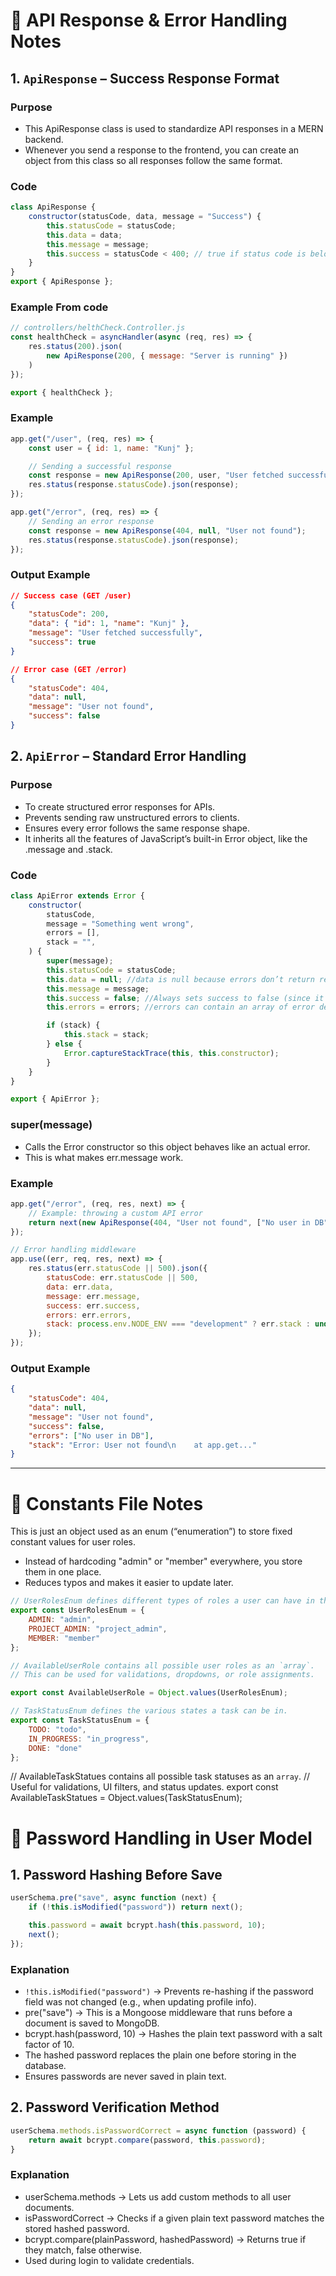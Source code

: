 # 📌 API Response & Error Handling Notes

##  1. `ApiResponse` – Success Response Format

### Purpose
- This ApiResponse class is used to standardize API responses in a MERN backend.
- Whenever you send a response to the frontend, you can create an object from this class so all responses follow the same format.

### Code
```javascript
class ApiResponse {
    constructor(statusCode, data, message = "Success") {
        this.statusCode = statusCode;
        this.data = data;
        this.message = message;
        this.success = statusCode < 400; // true if status code is below 400
    }
}
export { ApiResponse };

```

### Example From code


```javascript
// controllers/helthCheck.Controller.js
const healthCheck = asyncHandler(async (req, res) => {
    res.status(200).json(
        new ApiResponse(200, { message: "Server is running" })
    )
});

export { healthCheck };

```



### Example

```javascript
app.get("/user", (req, res) => {
    const user = { id: 1, name: "Kunj" };

    // Sending a successful response
    const response = new ApiResponse(200, user, "User fetched successfully");
    res.status(response.statusCode).json(response);
});

app.get("/error", (req, res) => {
    // Sending an error response
    const response = new ApiResponse(404, null, "User not found");
    res.status(response.statusCode).json(response);
});

```
### Output Example

```json
// Success case (GET /user)
{
    "statusCode": 200,
    "data": { "id": 1, "name": "Kunj" },
    "message": "User fetched successfully",
    "success": true
}
```

```json
// Error case (GET /error)
{
    "statusCode": 404,
    "data": null,
    "message": "User not found",
    "success": false
}
```



## 2. `ApiError` – Standard Error Handling

### Purpose
- To create structured error responses for APIs.
- Prevents sending raw unstructured errors to clients.
- Ensures every error follows the same response shape.
- It inherits all the features of JavaScript’s built-in Error object, like the .message and .stack.

### Code
```javascript
class ApiError extends Error {
    constructor(
        statusCode,
        message = "Something went wrong",
        errors = [],
        stack = "",
    ) {
        super(message);
        this.statusCode = statusCode;
        this.data = null; //data is null because errors don’t return real data.
        this.message = message;
        this.success = false; //Always sets success to false (since it’s an error).
        this.errors = errors; //errors can contain an array of error details.

        if (stack) {
            this.stack = stack;
        } else {
            Error.captureStackTrace(this, this.constructor);
        }
    }
}

export { ApiError };

```
### super(message)
- Calls the Error constructor so this object behaves like an actual error.
- This is what makes err.message work.



### Example

```javascript
app.get("/error", (req, res, next) => {
    // Example: throwing a custom API error
    return next(new ApiResponse(404, "User not found", ["No user in DB"]));
});

// Error handling middleware
app.use((err, req, res, next) => {
    res.status(err.statusCode || 500).json({
        statusCode: err.statusCode || 500,
        data: err.data,
        message: err.message,
        success: err.success,
        errors: err.errors,
        stack: process.env.NODE_ENV === "development" ? err.stack : undefined
    });
});
```
### Output Example
```JSON
{
    "statusCode": 404,
    "data": null,
    "message": "User not found",
    "success": false,
    "errors": ["No user in DB"],
    "stack": "Error: User not found\n    at app.get..."
}
```

---

# 📌 Constants File Notes

This is just an object used as an enum (“enumeration”) to store fixed constant values for user roles.
- Instead of hardcoding "admin" or "member" everywhere, you store them in one place.
- Reduces typos and makes it easier to update later.

```javascript
// UserRolesEnum defines different types of roles a user can have in the system.
export const UserRolesEnum = {
    ADMIN: "admin",              
    PROJECT_ADMIN: "project_admin", 
    MEMBER: "member"               
};

// AvailableUserRole contains all possible user roles as an `array`.
// This can be used for validations, dropdowns, or role assignments.

export const AvailableUserRole = Object.values(UserRolesEnum);

// TaskStatusEnum defines the various states a task can be in.
export const TaskStatusEnum = {
    TODO: "todo",                  
    IN_PROGRESS: "in_progress",    
    DONE: "done"                  
};
```

// AvailableTaskStatues contains all possible task statuses as an `array`.
// Useful for validations, UI filters, and status updates.
export const AvailableTaskStatues = Object.values(TaskStatusEnum);


# 🔐 Password Handling in User Model

## 1. Password Hashing Before Save

```javascript
userSchema.pre("save", async function (next) {
    if (!this.isModified("password")) return next();

    this.password = await bcrypt.hash(this.password, 10);
    next();
});
```

### Explanation

- `!this.isModified("password")` → Prevents re-hashing if the password field was not changed (e.g., when updating      profile info).
- pre("save") → This is a Mongoose middleware that runs before a document is saved to MongoDB.
- bcrypt.hash(password, 10) → Hashes the plain text password with a salt factor of 10.
- The hashed password replaces the plain one before storing in the database.
- Ensures passwords are never saved in plain text.

## 2. Password Verification Method

```javascript
userSchema.methods.isPasswordCorrect = async function (password) {
    return await bcrypt.compare(password, this.password);
}
```

### Explanation 
- userSchema.methods → Lets us add custom methods to all user documents.
- isPasswordCorrect → Checks if a given plain text password matches the stored hashed password.
- bcrypt.compare(plainPassword, hashedPassword) → Returns true if they match, false otherwise.
- Used during login to validate credentials.